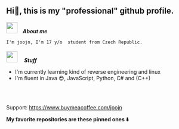 ## Hi👋, this is my "professional" github profile.

<img src="https://media.giphy.com/media/ObNTw8Uzwy6KQ/giphy.gif" width="30px">&emsp;***About me***

`I'm joojn, I'm 17 y/o  student from Czech Republic.`
<br><br>
<img src="https://media.giphy.com/media/xT77Y1T0zY1gR5qe5O/giphy.gif" width="30px" sty> &emsp;***Stuff***

- I'm currently learning kind of reverse engineering and linux
- I'm fluent in Java 😍, JavaScript, Python, C# and (C++)

<br><br>

Support: https://www.buymeacoffee.com/joojn

**My favorite repositories are these pinned ones ⬇️**
